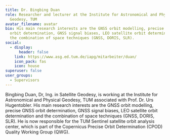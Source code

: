 ```yaml
---
title: Dr. Bingbing Duan
role: Researcher and lecturer at the Institute for Astronomical and Physical
  Geodesy, TUM
avatar_filename: avatar
bio: His main research interests are the GNSS orbit modelling, precise GNSS
  orbit determination, GNSS signal biases, LEO satellite orbit determination and
  the combination of space techniques (GNSS, DORIS, SLR).
social:
  - display:
      header: false
    link: https://www.asg.ed.tum.de/iapg/mitarbeiter/duan/
    icon_pack: fas
    icon: house
superuser: false
user_groups:
  - Supervisors
---
```

Bingbing Duan, Dr, Ing. in Satellite Geodesy, is working at the Institute for Astronomical and Physical Geodesy, TUM associated with Prof. Dr. Urs Hugentobler. His main research interests are the GNSS orbit modelling, precise GNSS orbit determination, GNSS signal biases, LEO satellite orbit determination and the combination of space techniques (GNSS, DORIS, SLR). He is now responsible for the TUM Sentinel satellite orbit analysis center, which is part of the Copernicus Precise Orbit Determination (CPOD) Quality Working Group (QWG).